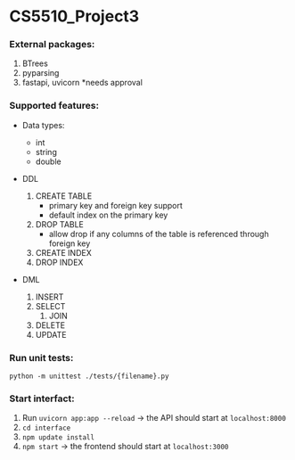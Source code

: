 # CS5510_Project3

### External packages:

1. BTrees
2. pyparsing
3. fastapi, uvicorn \*needs approval

### Supported features:

- Data types:

  - int
  - string
  - double

- DDL

  1. CREATE TABLE
     - primary key and foreign key support
     - default index on the primary key
  2. DROP TABLE
     - allow drop if any columns of the table is referenced through foreign key
  3. CREATE INDEX
  4. DROP INDEX

- DML
  1. INSERT
  2. SELECT
     1. JOIN
  3. DELETE
  4. UPDATE

### Run unit tests:

`python -m unittest ./tests/{filename}.py`

### Start interfact:

1. Run `uvicorn app:app --reload` -> the API should start at `localhost:8000`
2. `cd interface`
3. `npm update install`
4. `npm start` -> the frontend should start at `localhost:3000`
